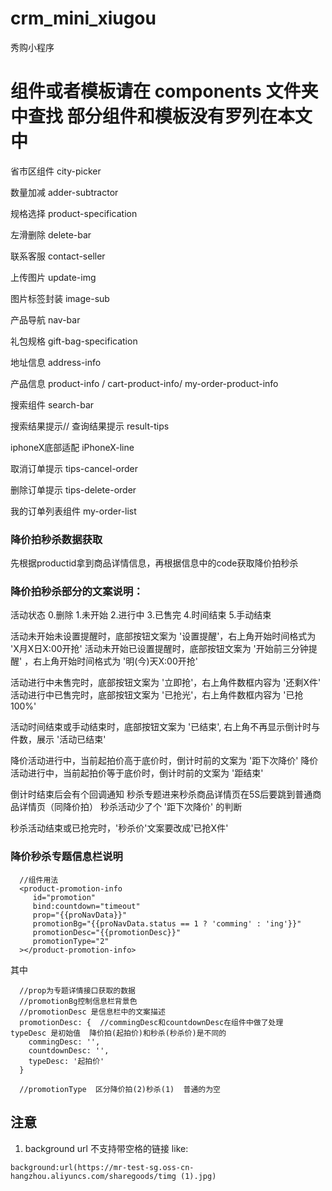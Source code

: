 # crm_mini_xiugou

秀购小程序

#  组件或者模板请在 components 文件夹中查找  部分组件和模板没有罗列在本文中
省市区组件       city-picker

数量加减         adder-subtractor

规格选择         product-specification

左滑删除         delete-bar

联系客服         contact-seller

上传图片         update-img

图片标签封装      image-sub

产品导航         nav-bar

礼包规格         gift-bag-specification

地址信息         address-info

产品信息         product-info / cart-product-info/ my-order-product-info

搜索组件         search-bar

搜索结果提示// 查询结果提示      result-tips   

iphoneX底部适配  iPhoneX-line

取消订单提示     tips-cancel-order

删除订单提示     tips-delete-order

我的订单列表组件   my-order-list

### 降价拍秒杀数据获取
先根据productid拿到商品详情信息，再根据信息中的code获取降价拍秒杀

### 降价拍秒杀部分的文案说明：
活动状态  0.删除 1.未开始 2.进行中 3.已售完 4.时间结束 5.手动结束

活动未开始未设置提醒时，底部按钮文案为 '设置提醒'，右上角开始时间格式为 'X月X日X:00开抢'
活动未开始已设置提醒时，底部按钮文案为 '开始前三分钟提醒' ，右上角开始时间格式为 '明(今)天X:00开抢'

活动进行中未售完时，底部按钮文案为 '立即抢'，右上角件数框内容为 '还剩X件'
活动进行中已售完时，底部按钮文案为 '已抢光'，右上角件数框内容为 '已抢100%'

活动时间结束或手动结束时，底部按钮文案为 '已结束',  右上角不再显示倒计时与件数，展示 '活动已结束'

降价活动进行中，当前起拍价高于底价时，倒计时前的文案为 '距下次降价'
降价活动进行中，当前起拍价等于底价时，倒计时前的文案为 '距结束'

倒计时结束后会有个回调通知
秒杀专题进来秒杀商品详情页在5S后要跳到普通商品详情页（同降价拍）
秒杀活动少了个 '距下次降价' 的判断

秒杀活动结束或已抢完时，'秒杀价'文案要改成'已抢X件'

### 降价秒杀专题信息栏说明
```
  //组件用法
  <product-promotion-info 
     id="promotion"
     bind:countdown="timeout" 
     prop="{{proNavData}}"
     promotionBg="{{proNavData.status == 1 ? 'comming' : 'ing'}}" 
     promotionDesc="{{promotionDesc}}"
     promotionType="2"
  ></product-promotion-info>
```
其中
```
  //prop为专题详情接口获取的数据  
  //promotionBg控制信息栏背景色  
  //promotionDesc 是信息栏中的文案描述
  promotionDesc: {  //commingDesc和countdownDesc在组件中做了处理  typeDesc 是初始值  降价拍(起拍价)和秒杀(秒杀价)是不同的
    commingDesc: '',
    countdownDesc: '',
    typeDesc: '起拍价'
  }
  
  //promotionType  区分降价拍(2)秒杀(1)  普通的为空
```

## 注意
1. background url 不支持带空格的链接  like:
``` 
background:url(https://mr-test-sg.oss-cn-hangzhou.aliyuncs.com/sharegoods/timg (1).jpg)
```